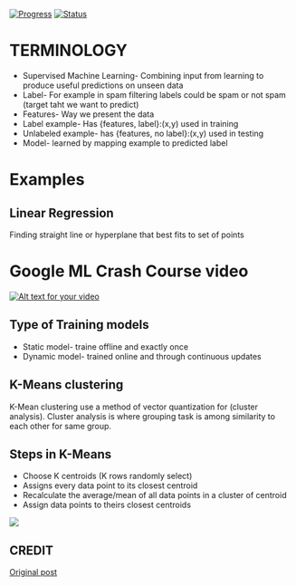 [![Progress](https://img.shields.io/badge/Progress-15%25-orange.svg)]()
[![Status](https://img.shields.io/badge/Status-Incomplete-orange.svg)]()

# TERMINOLOGY
- Supervised Machine Learning- Combining input from learning to produce useful predictions on unseen data
- Label- For example in spam filtering labels could be spam or not spam (target taht we want to predict)
- Features- Way we present the data
- Label example- Has {features, label}:(x,y) used in training
- Unlabeled example- has {features, no label}:(x,y) used in testing
- Model- learned by mapping example to predicted label

# Examples
## Linear Regression
Finding straight line or hyperplane that best fits to set of points

# Google ML Crash Course video
[![Alt text for your video](https://upload.wikimedia.org/wikipedia/commons/thumb/2/2f/Google_2015_logo.svg/1200px-Google_2015_logo.svg.png)](https://youtu.be/qAjFQLydY8E)

## Type of Training models
- Static model- traine offline and exactly once
- Dynamic model- trained online and through continuous updates

## K-Means clustering
K-Mean clustering use a method of vector quantization for (cluster analysis). Cluster analysis is where grouping task is among similarity to each other for same group.

## Steps in K-Means
- Choose K centroids (K rows randomly select)
- Assigns every data point to its closest centroid
- Recalculate the average/mean of all data points in a cluster of centroid
- Assign data points to theirs closest centroids

![](https://www.r-statistics.com/wp-content/uploads/2012/01/equation_1_RinAction2CH16.png)

## CREDIT
[Original post](https://www.r-bloggers.com/k-means-clustering-from-r-in-action/)
